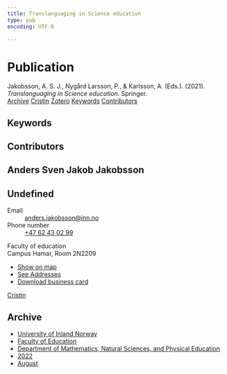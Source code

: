 ```yaml
---
title: Translanguaging in Science education
type: pub
encoding: UTF-8

---
```

<h1>Publication</h1>
<article id="csl-bib-container-QEX7S7MR" class="csl-bib-container">
  <div class="csl-bib-body"> <div class="csl-entry">Jakobsson, A. S. J., Nygård Larsson, P., &#38; Karlsson, A. (Eds.). (2021). <i>Translanguaging in Science education</i>. Springer.</div> </div>
  <div class="csl-bib-buttons">
    <a href="#taxonomy-article-QEX7S7MR" alt="archive" class="csl-bib-button">Archive</a>
    <a href="https://app.cristin.no/results/show.jsf?id=2047151" alt="Cristin" class="csl-bib-button">Cristin</a>
    <a href="http://zotero.org/groups/5881554/items/QEX7S7MR" alt="Zotero" class="csl-bib-button">Zotero</a>
    <a href="#keywords-article-QEX7S7MR" alt="keywords" class="csl-bib-button">Keywords</a>
    <a href="#contributors-article-QEX7S7MR" alt="contributors" class="csl-bib-button">Contributors</a>
  </div>
  <div id="csl-bib-meta-container-QEX7S7MR"></div>
</article>
<div id="csl-bib-meta-QEX7S7MR" class="csl-bib-meta">
  <article id="keywords-article-QEX7S7MR" class="keywords-article">
    <h1>Keywords</h1>
    
  </article>
  <article id="contributors-article-QEX7S7MR" class="contributors-article">
    <h1>Contributors</h1>
    <div class="personas"> <div class="vrtx-hinn-person-card"> <div class="photo"> <i class="lar la-user-circle missing-person"></i> </div> <div class="info"> <hgroup><h1>Anders Sven Jakob Jakobsson</h1> <h2>Undefined</h2> </hgroup><dl> <dt>Email</dt> <dd> <a href="mailto:anders.jakobsson@inn.no">anders.jakobsson@inn.no</a> </dd> <dt>Phone number</dt> <dd><a href="tel:+4762430299"> +47 62 43 02 99 </a></dd> </dl> <p> Faculty of education<br> Campus Hamar, Room 2N2209 </p> <ul class="vrtx-hinn-links"> <li><a href="https://www.google.com/maps?q=60.79677,11.07358">Show on map</a></li> <li><a href="https://www.inn.no/english/find-an-employee/anders-jakobsson.html#vrtx-hinn-addresses">See Addresses</a></li> <li><a href="https://www.inn.no/english/find-an-employee/anders-jakobsson.html?vrtx=vcf">Download business card</a></li> </ul> </div> </div> <a href="https://app.cristin.no/persons/show.jsf?id=1314928" alt="Cristin URL" class="personas-cristin">Cristin</a> </div>
  </article>
  <article id="taxonomy-article-QEX7S7MR" class="taxonomy-article">
    <h1>Archive</h1>
    <ul>
      <li>
        <a href="/en/archive/?key=3DCRN523">University of Inland Norway</a>
      </li>
      <li>
        <a href="/en/archive/?key=WYNZA47F">Faculty of Education</a>
      </li>
      <li>
        <a href="/en/archive/?key=LLA4BC9U">Department of Mathematics, Natural Sciences, and Physical Education</a>
      </li>
      <li>
        <a href="/en/archive/?key=CLB5ZGMT">2022</a>
      </li>
      <li>
        <a href="/en/archive/?key=J5XBBKKN">August</a>
      </li>
    </ul>
  </article>
</div>
